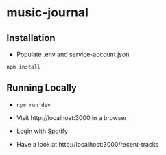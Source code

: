# music-journal

## Installation

* Populate .env and service-account.json

`npm install`

## Running Locally

* `npm run dev`

* Visit http://localhost:3000 in a browser

* Login with Spotify

* Have a look at http://localhost:3000/recent-tracks